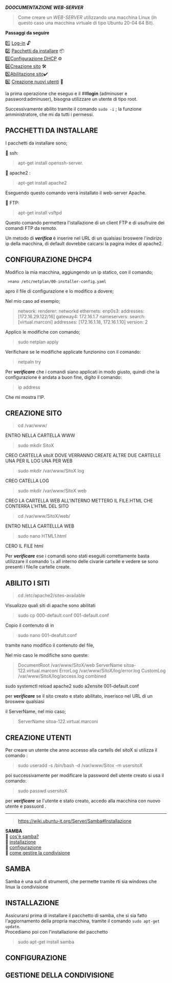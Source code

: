 ***DOOCUMENTAZIONE WEB-SERVER***
>Come creare un _WEB-SERVER_  utilizzando una macchina Linux (in questo caso una macchina virtuale di tipo Ubuntu 20-04 64 Bit).

**Passaggi da seguire** 

:one: [Log-in](#**login**)	:unlock: <br>
:two: [Pacchetti da installare](#**PACCHETTI-DA-INSTALLARE**) :package: <br>
:three:[Configurazione DHCP](#**CONFIGURAZIONE-DHCP4**) 	:gear:<br>
:four:[Creazione sito](#**CREAZIONE-SITO**) :hammer_and_wrench:  <br>
:five:[Abilitazione sito](#**ABILITO-I-SITI**):heavy_check_mark:<br>
:six: [Creazione nuovi utenti](#**CREAZIONE-UTENTI**) :busts_in_silhouette:<br>


la prima operazione che eseguo e il ##**login** (adminuser e password:adminuser), bisogna utilizzare un utente di tipo root. 

Successivamente abilito tramite il comando `sudo -i` ; la funzione amministratore, che mi da tutti i 
permessi.

## **PACCHETTI DA INSTALLARE**

I pacchetti da installare sono; 

:small_orange_diamond: ssh:
 
 >apt-get install openssh-server.
 
:small_orange_diamond: apache2 :  
 
 > apt-get install apache2
 
Eseguendo questo comando verrà installato il web-server Apache.

:small_orange_diamond: FTP: 

>apt-get install vsftpd
 
Questo comando permettera l'istallazione di un client FTP e di usufruire dei comandi FTP da remoto.


Un metodo di ***verifica*** è inserire nel URL di un qualsiasi broswere l'indirizo ip della macchina, di default dovrebbe caicarsi la pagina index di apache2.


## **CONFIGURAZIONE DHCP4**

Modifico la mia macchina, aggiungendo un  ip statico, con il comando;

     >nano /etc/netplan/00-installer-config.yaml 
     
apro il file di configurazione e lo modifico a dovere;

Nel mio caso ad esempio;

>network:
>  renderer: networkd
>  ethernets:
>    enp0s3:
>      addresses: [172.16.29.122/16]
>      gateway4: 172.16.1.7
>      nameservers:
>        search: [virtual.marconi]
>        addresses: [172.16.1.18, 172.16.1.10] 
>  version: 2

Applico le modifiche con comando;

>sudo netplan apply 

Verifichare se le modifiche applicate funzionino con il comando:

> netpaln try
         
Per ***verificare*** che i comandi siano applicati in modo giusto, quindi che la configurazione è andata a buon fine, digito il comando:

>ip address

Che mi mostra l'IP.
 
## **CREAZIONE SITO**

>cd /var/www/ 

ENTRO NELLA CARTELLA WWW

>sudo mkdir SitoX  

CREO CARTELLA sitoX DOVE VERRANNO CREATE ALTRE DUE CARTELLE UNA PER IL LOG UNA PER WEB
 
>sudo mkdir /var/www/SitoX log  

CREO CATELLA LOG

>sudo mkdir /var/www/SitoX web 

CREO LA CARTELLA WEB ALL'INTERNO METTERO IL FILE.HTML CHE CONTERRA L'HTML DEL SITO

>cd /var/www/SitoX/web/ 

ENTRO NELLA CARTELLLA WEB

>sudo nano HTML1.html  

CERO IL FILE html


Per ***verificare*** ese i comandi sono stati eseguiti correttamente basta utilizzare il comando `ls` all interno delle cìvarie cartelle e vedere se sono presenti i file/le cartelle create. 

## **ABILITO I SITI**

>cd /etc/apache2/sites-available

Visualizzo quali siti di apache sono abilitati
 
 >sudo cp 000-default.conf 001-default.conf
 
 Copio il contenuto di in 
  
  >sudo nano 001-deafult.conf  
  
  tramite nano modifico il contenuto del file,
  
  Nel mio caso le modifiche sono queste:
 
  >   DocumentRoot /var/www/SitoX/web
  >  ServerName sitoa-122.virtual.marconi
  >   ErrorLog /var/www/SitoX/log/error.log
  >  CustomLog /var/www/SitoX/log/access.log combined
  
sudo systemctl reload apache2
sudo a2ensite 001-default.conf

per ***verificare***  se il sito creato e stato abilitato, inserisco nel URL di un broswew qualsiasi 

il ServerName, nel mio caso;

>ServerName sitoa-122.virtual.marconi

 ## **CREAZIONE UTENTI**

Per creare un utente che anno accesso alla cartells del sitoX si utilizza il comando :

   >sudo useradd -s /bin/bash -d /var/www/Sitox -m usersitoX

poi successivamente per modificare la password dell utente creato si usa il comando:

>sudo passwd usersitoX

per ***verificare*** se l'utente e stato creato, accedo alla macchina con nuovo utente e passuord .




--------------------------------------------------


>https://wiki.ubuntu-it.org/Server/Samba#Installazione

**SAMBA**<br>
:diamond_shape_with_a_dot_inside: [cos'è samba?](#**SAMBA**) <br>
:diamond_shape_with_a_dot_inside: [installazione](#**INSTALLAZIONE**) <br>
:diamond_shape_with_a_dot_inside: [configurazione](#**CONFIGURAZIONE**) <br>
:diamond_shape_with_a_dot_inside: [come gestire la condivisione](#**GESTIONE-DELLA-CONDIVISIONE**)<br>

## **SAMBA**<br>
Samba è una suit di strumenti, che permette tramite rti sia windows che linux la condivisione 

## **INSTALLAZIONE**
Assicurarsi prima di installare il pacchetto di samba, che sì sia fatto l'aggiornamento della propria macchina, tramite il comando `sudo apt-get update`.<br>
Procediamo poi con l'installazione del pacchetto

 >sudo apt-get install samba
## **CONFIGURAZIONE**

## **GESTIONE DELLA CONDIVISIONE**

